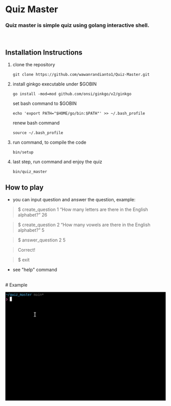 # Quiz Master

### Quiz master is simple quiz using golang interactive shell. 
<br>

## Installation Instructions
1. clone the repository

       git clone https://github.com/wawanrandianto1/Quiz-Master.git

2. install ginkgo executable under $GOBIN

       go install -mod=mod github.com/onsi/ginkgo/v2/ginkgo

   set bash command to $GOBIN

       echo 'export PATH="$HOME/go/bin:$PATH"' >> ~/.bash_profile

   renew bash command

       source ~/.bash_profile
  
3. run command, to compile the code

       bin/setup

4. last step, run command and enjoy the quiz

       bin/quiz_master


## How to play
- you can input question and answer the question, example:

> $ create_question 1 “How many letters are there in the English alphabet?” 26

> $ create_question 2 “How many vowels are there in the English alphabet?” 5

> $ answer_question 2 5

> Correct!

> $ exit

- see "help" command

<br>
# Example

![Screenshot](peek2.gif)